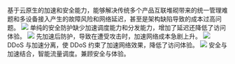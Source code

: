 基于云原生的加速和安全能力，能够解决传统多个产品互联堆砌带来的统一管理难题和多设备接入产生的故障风险和网络延迟，甚至是架构缺陷导致的成本过高问题。
![](https://qcloudimg.tencent-cloud.cn/raw/7cb2cb324fdcdf99c50c2c6e7596596e.png)
单纯的安全防护缺少加速调度能力和分发能力，增加了延迟还降低了访问体验。
![](https://qcloudimg.tencent-cloud.cn/raw/b8061ef6ec11889086dc17d04338dd41.png)
先加速后防护，导致在遭受攻击时，加速网络成本急剧上升。
![](https://qcloudimg.tencent-cloud.cn/raw/e6e69a63ee51306764ea5ba2ee056627.png)
DDoS 与加速分离，使 DDoS 约束了加速网络效果，降低了访问体验。
![](https://qcloudimg.tencent-cloud.cn/raw/64670277d6a20e27d7f89e76c8a07dc6.png)
安全与加速结合，智能流量调度。兼顾安全与体验。

